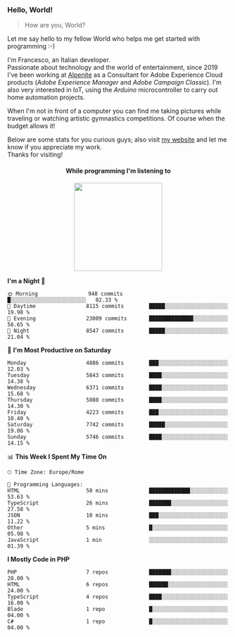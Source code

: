### Hello, World!

> How are you, World?

Let me say hello to my fellow World who helps me get started with programming :-)

I'm Francesco, an Italian developer.  
Passionate about technology and the world of entertainment, since 2019 I've been working at [Alpenite](https://www.alpenite.com) as a Consultant for Adobe Experience Cloud products (*Adobe Experience Manager* and *Adobe Campaign Classic*). I'm also very interested in IoT, using the *Arduino* microcontroller to carry out home automation projects.

When I'm not in front of a computer you can find me taking pictures while traveling or watching artistic gymnastics competitions. Of course when the budget allows it!

Below are some stats for you curious guys; also visit [my website](https://www.francescorega.eu) and let me know if you appreciate my work.  
Thanks for visiting!

<div align="center">
  <h4>While programming I'm listening to</h4>
  <a href="https://apps.francescorega.eu/now-playing/11147232609" target="_blank"><img src="https://apps.francescorega.eu/now-playing/11147232609" width="200"></a>
</div>

<!--START_SECTION:waka-->
**I'm a Night 🦉** 

```text
🌞 Morning                948 commits         █░░░░░░░░░░░░░░░░░░░░░░░░   02.33 % 
🌆 Daytime                8115 commits        █████░░░░░░░░░░░░░░░░░░░░   19.98 % 
🌃 Evening                23009 commits       ██████████████░░░░░░░░░░░   56.65 % 
🌙 Night                  8547 commits        █████░░░░░░░░░░░░░░░░░░░░   21.04 % 
```
📅 **I'm Most Productive on Saturday** 

```text
Monday                   4886 commits        ███░░░░░░░░░░░░░░░░░░░░░░   12.03 % 
Tuesday                  5843 commits        ████░░░░░░░░░░░░░░░░░░░░░   14.38 % 
Wednesday                6371 commits        ████░░░░░░░░░░░░░░░░░░░░░   15.68 % 
Thursday                 5808 commits        ████░░░░░░░░░░░░░░░░░░░░░   14.30 % 
Friday                   4223 commits        ███░░░░░░░░░░░░░░░░░░░░░░   10.40 % 
Saturday                 7742 commits        █████░░░░░░░░░░░░░░░░░░░░   19.06 % 
Sunday                   5746 commits        ████░░░░░░░░░░░░░░░░░░░░░   14.15 % 
```


📊 **This Week I Spent My Time On** 

```text
🕑︎ Time Zone: Europe/Rome

💬 Programming Languages: 
HTML                     50 mins             █████████████░░░░░░░░░░░░   53.63 % 
TypeScript               26 mins             ███████░░░░░░░░░░░░░░░░░░   27.58 % 
JSON                     10 mins             ███░░░░░░░░░░░░░░░░░░░░░░   11.22 % 
Other                    5 mins              █░░░░░░░░░░░░░░░░░░░░░░░░   05.98 % 
JavaScript               1 min               ░░░░░░░░░░░░░░░░░░░░░░░░░   01.39 % 
```

**I Mostly Code in PHP** 

```text
PHP                      7 repos             ███████░░░░░░░░░░░░░░░░░░   28.00 % 
HTML                     6 repos             ██████░░░░░░░░░░░░░░░░░░░   24.00 % 
TypeScript               4 repos             ████░░░░░░░░░░░░░░░░░░░░░   16.00 % 
Blade                    1 repo              █░░░░░░░░░░░░░░░░░░░░░░░░   04.00 % 
C#                       1 repo              █░░░░░░░░░░░░░░░░░░░░░░░░   04.00 % 
```




<!--END_SECTION:waka-->
